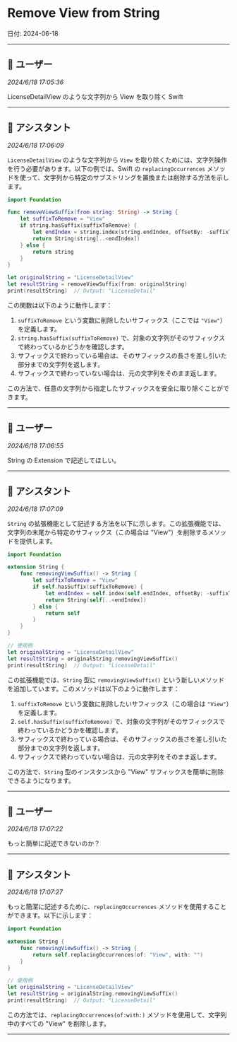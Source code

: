 # Remove View from String

日付: 2024-06-18

---

## 👤 ユーザー
*2024/6/18 17:05:36*

LicenseDetailView のような文字列から View を取り除く Swift

---

## 🤖 アシスタント
*2024/6/18 17:06:09*

`LicenseDetailView` のような文字列から `View` を取り除くためには、文字列操作を行う必要があります。以下の例では、Swift の `replacingOccurrences` メソッドを使って、文字列から特定のサブストリングを置換または削除する方法を示します。

```swift
import Foundation

func removeViewSuffix(from string: String) -> String {
    let suffixToRemove = "View"
    if string.hasSuffix(suffixToRemove) {
        let endIndex = string.index(string.endIndex, offsetBy: -suffixToRemove.count)
        return String(string[..<endIndex])
    } else {
        return string
    }
}

let originalString = "LicenseDetailView"
let resultString = removeViewSuffix(from: originalString)
print(resultString)  // Output: "LicenseDetail"
```

この関数は以下のように動作します：

1. `suffixToRemove` という変数に削除したいサフィックス（ここでは `"View"`）を定義します。
2. `string.hasSuffix(suffixToRemove)` で、対象の文字列がそのサフィックスで終わっているかどうかを確認します。
3. サフィックスで終わっている場合は、そのサフィックスの長さを差し引いた部分までの文字列を返します。
4. サフィックスで終わっていない場合は、元の文字列をそのまま返します。

この方法で、任意の文字列から指定したサフィックスを安全に取り除くことができます。

---

## 👤 ユーザー
*2024/6/18 17:06:55*

String の Extension で記述してほしい。

---

## 🤖 アシスタント
*2024/6/18 17:07:09*

`String` の拡張機能として記述する方法を以下に示します。この拡張機能では、文字列の末尾から特定のサフィックス（この場合は "View"）を削除するメソッドを提供します。

```swift
import Foundation

extension String {
    func removingViewSuffix() -> String {
        let suffixToRemove = "View"
        if self.hasSuffix(suffixToRemove) {
            let endIndex = self.index(self.endIndex, offsetBy: -suffixToRemove.count)
            return String(self[..<endIndex])
        } else {
            return self
        }
    }
}

// 使用例
let originalString = "LicenseDetailView"
let resultString = originalString.removingViewSuffix()
print(resultString)  // Output: "LicenseDetail"
```

この拡張機能では、`String` 型に `removingViewSuffix()` という新しいメソッドを追加しています。このメソッドは以下のように動作します：

1. `suffixToRemove` という変数に削除したいサフィックス（この場合は `"View"`）を定義します。
2. `self.hasSuffix(suffixToRemove)` で、対象の文字列がそのサフィックスで終わっているかどうかを確認します。
3. サフィックスで終わっている場合は、そのサフィックスの長さを差し引いた部分までの文字列を返します。
4. サフィックスで終わっていない場合は、元の文字列をそのまま返します。

この方法で、`String` 型のインスタンスから "View" サフィックスを簡単に削除できるようになります。

---

## 👤 ユーザー
*2024/6/18 17:07:22*

もっと簡単に記述できないのか？

---

## 🤖 アシスタント
*2024/6/18 17:07:27*

もっと簡潔に記述するために、`replacingOccurrences` メソッドを使用することができます。以下に示します：

```swift
import Foundation

extension String {
    func removingViewSuffix() -> String {
        return self.replacingOccurrences(of: "View", with: "")
    }
}

// 使用例
let originalString = "LicenseDetailView"
let resultString = originalString.removingViewSuffix()
print(resultString)  // Output: "LicenseDetail"
```

この方法では、`replacingOccurrences(of:with:)` メソッドを使用して、文字列中のすべての "View" を削除します。

---
